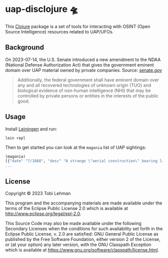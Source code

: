 # uap-disclojure 🛸

This [Clojure](https://clojure.org/) package is a set of tools for interacting with  OSINT (Open Source Intelligence) resources related to UAP/UFOs.

## Background

On 2023-07-14, the U.S. Senate introduced a new amendment to the NDAA (National Defense Authorization Act) that gives the government eminent domain over UAP material owned by private companies. Source: [senate.gov](https://www.democrats.senate.gov/newsroom/press-releases/schumer-rounds-introduce-new-legislation-to-declassify-government-records-related-to-unidentified-anomalous-phenomena-and-ufos_modeled-after-jfk-assassination-records-collection-act--as-an-amendment-to-ndaa)

> Additionally, the federal government shall have eminent domain over any and all recovered technologies of unknown origin (TUO) and biological evidence of non-human intelligence (NHI) that may be controlled by private persons or entities in the interests of the public good.


## Usage

Install [Leiningen](https://leiningen.org/) and run:

```
lein repl
```

Then to get started you can look at the `magonia` list of UAP sightings:

```clojure
(magonia)
[{"date" "7/1868", "desc" "A strange \"aerial construction\" bearing lights and making engine noises flew low over this town. Local people also described it as a giant bird covered with large scales producing a metallic noise. Although not an actual landing, this is the first instance of close observation of an unknown object at low altitude in the nineteenth cen
...
```

## License

Copyright © 2023 Tobi Lehman

This program and the accompanying materials are made available under the
terms of the Eclipse Public License 2.0 which is available at
http://www.eclipse.org/legal/epl-2.0.

This Source Code may also be made available under the following Secondary
Licenses when the conditions for such availability set forth in the Eclipse
Public License, v. 2.0 are satisfied: GNU General Public License as published by
the Free Software Foundation, either version 2 of the License, or (at your
option) any later version, with the GNU Classpath Exception which is available
at https://www.gnu.org/software/classpath/license.html.
